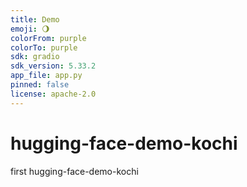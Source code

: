 ```yaml
---
title: Demo
emoji: 🌖
colorFrom: purple
colorTo: purple
sdk: gradio
sdk_version: 5.33.2
app_file: app.py
pinned: false
license: apache-2.0
---
```



# hugging-face-demo-kochi
first hugging-face-demo-kochi
